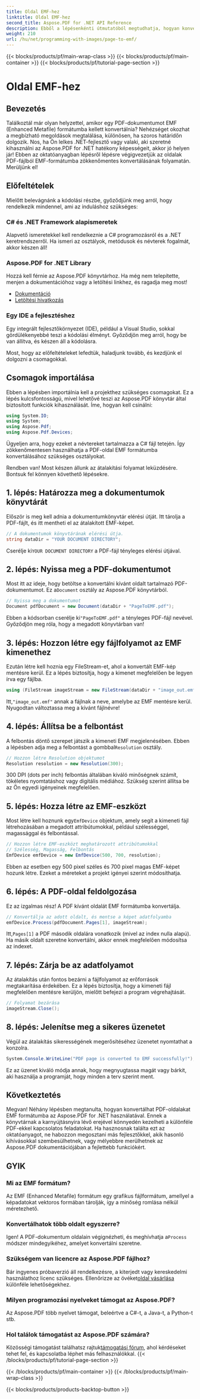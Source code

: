 ```yaml
---
title: Oldal EMF-hez
linktitle: Oldal EMF-hez
second_title: Aspose.PDF for .NET API Reference
description: Ebből a lépésenkénti útmutatóból megtudhatja, hogyan konvertálhat PDF-oldalt EMF formátumba az Aspose.PDF for .NET használatával. Tökéletes fejlesztőknek.
weight: 210
url: /hu/net/programming-with-images/page-to-emf/
---
```


{{< blocks/products/pf/main-wrap-class >}}
{{< blocks/products/pf/main-container >}}
{{< blocks/products/pf/tutorial-page-section >}}

# Oldal EMF-hez

## Bevezetés

Találkoztál már olyan helyzettel, amikor egy PDF-dokumentumot EMF (Enhanced Metafile) formátumba kellett konvertálnia? Nehézséget okozhat a megbízható megoldások megtalálása, különösen, ha szoros határidőn dolgozik. Nos, ha Ön lelkes .NET-fejlesztő vagy valaki, aki szeretné kihasználni az Aspose.PDF for .NET hatékony képességeit, akkor jó helyen jár! Ebben az oktatóanyagban lépésről lépésre végigvezetjük az oldalak PDF-fájlból EMF-formátumba zökkenőmentes konvertálásának folyamatán. Merüljünk el!

## Előfeltételek

Mielőtt belevágnánk a kódolási részbe, győződjünk meg arról, hogy rendelkezik mindennel, ami az induláshoz szükséges:

### C# és .NET Framework alapismeretek
Alapvető ismeretekkel kell rendelkeznie a C# programozásról és a .NET keretrendszerről. Ha ismeri az osztályok, metódusok és névterek fogalmát, akkor készen áll!

### Aspose.PDF for .NET Library
Hozzá kell férnie az Aspose.PDF könyvtárhoz. Ha még nem telepítette, menjen a dokumentációhoz vagy a letöltési linkhez, és ragadja meg most!

- [Dokumentáció](https://reference.aspose.com/pdf/net/)
- [Letöltési hivatkozás](https://releases.aspose.com/pdf/net/)

### Egy IDE a fejlesztéshez
Egy integrált fejlesztőkörnyezet (IDE), például a Visual Studio, sokkal gördülékenyebbé teszi a kódolási élményt. Győződjön meg arról, hogy be van állítva, és készen áll a kódolásra.

Most, hogy az előfeltételeket lefedtük, haladjunk tovább, és kezdjünk el dolgozni a csomagokkal.

## Csomagok importálása

Ebben a lépésben importálnia kell a projekthez szükséges csomagokat. Ez a lépés kulcsfontosságú, mivel lehetővé teszi az Aspose.PDF könyvtár által biztosított funkciók kihasználását. Íme, hogyan kell csinálni:

```csharp
using System.IO;
using System;
using Aspose.Pdf;
using Aspose.Pdf.Devices;
```

Ügyeljen arra, hogy ezeket a névtereket tartalmazza a C# fájl tetején. Így zökkenőmentesen használhatja a PDF-oldal EMF formátumba konvertálásához szükséges osztályokat.

Rendben van! Most készen állunk az átalakítási folyamat leküzdésére. Bontsuk fel könnyen követhető lépésekre.

## 1. lépés: Határozza meg a dokumentumok könyvtárát

Először is meg kell adnia a dokumentumkönyvtár elérési útját. Itt tárolja a PDF-fájlt, és itt mentheti el az átalakított EMF-képet.

```csharp
// A dokumentumok könyvtárának elérési útja.
string dataDir = "YOUR DOCUMENT DIRECTORY";
```

 Cserélje ki`YOUR DOCUMENT DIRECTORY` a PDF-fájl tényleges elérési útjával.

## 2. lépés: Nyissa meg a PDF-dokumentumot

 Most itt az ideje, hogy betöltse a konvertálni kívánt oldalt tartalmazó PDF-dokumentumot. Ez a`Document` osztály az Aspose.PDF könyvtárból.

```csharp
// Nyissa meg a dokumentumot
Document pdfDocument = new Document(dataDir + "PageToEMF.pdf");
```

 Ebben a kódsorban cserélje ki`"PageToEMF.pdf"` a tényleges PDF-fájl nevével. Győződjön meg róla, hogy a megadott könyvtárban van!

## 3. lépés: Hozzon létre egy fájlfolyamot az EMF kimenethez

Ezután létre kell hoznia egy FileStream-et, ahol a konvertált EMF-kép mentésre kerül. Ez a lépés biztosítja, hogy a kimenet megfelelően be legyen írva egy fájlba.

```csharp
using (FileStream imageStream = new FileStream(dataDir + "image_out.emf", FileMode.Create))
```

 Itt,`"image_out.emf"` annak a fájlnak a neve, amelybe az EMF mentésre kerül. Nyugodtan változtassa meg a kívánt fájlnévre!

## 4. lépés: Állítsa be a felbontást

 A felbontás döntő szerepet játszik a kimeneti EMF megjelenésében. Ebben a lépésben adja meg a felbontást a gombbal`Resolution` osztály.

```csharp
// Hozzon létre Resolution objektumot
Resolution resolution = new Resolution(300);
```

300 DPI (dots per inch) felbontás általában kiváló minőségnek számít, tökéletes nyomtatáshoz vagy digitális médiához. Szükség szerint állítsa be az Ön egyedi igényeinek megfelelően.

## 5. lépés: Hozza létre az EMF-eszközt

 Most létre kell hoznunk egy`EmfDevice` objektum, amely segít a kimeneti fájl létrehozásában a megadott attribútumokkal, például szélességgel, magassággal és felbontással.

```csharp
// Hozzon létre EMF-eszközt meghatározott attribútumokkal
// Szélesség, Magasság, Felbontás
EmfDevice emfDevice = new EmfDevice(500, 700, resolution);
```

Ebben az esetben egy 500 pixel széles és 700 pixel magas EMF-képet hozunk létre. Ezeket a méreteket a projekt igényei szerint módosíthatja.

## 6. lépés: A PDF-oldal feldolgozása

Ez az izgalmas rész! A PDF kívánt oldalát EMF formátumba konvertálja. 

```csharp
// Konvertálja az adott oldalt, és mentse a képet adatfolyamba
emfDevice.Process(pdfDocument.Pages[1], imageStream);
```

 Itt,`Pages[1]` a PDF második oldalára vonatkozik (mivel az index nulla alapú). Ha másik oldalt szeretne konvertálni, akkor ennek megfelelően módosítsa az indexet.

## 7. lépés: Zárja be az adatfolyamot

Az átalakítás után fontos bezárni a fájlfolyamot az erőforrások megtakarítása érdekében. Ez a lépés biztosítja, hogy a kimeneti fájl megfelelően mentésre kerüljön, mielőtt befejezi a program végrehajtását.

```csharp
// Folyamat bezárása
imageStream.Close();
```

## 8. lépés: Jelenítse meg a sikeres üzenetet

Végül az átalakítás sikerességének megerősítéséhez üzenetet nyomtathat a konzolra.

```csharp
System.Console.WriteLine("PDF page is converted to EMF successfully!");
```

Ez az üzenet kiváló módja annak, hogy megnyugtassa magát vagy bárkit, aki használja a programját, hogy minden a terv szerint ment.

## Következtetés

Megvan! Néhány lépésben megtanulta, hogyan konvertálhat PDF-oldalakat EMF formátumba az Aspose.PDF for .NET használatával. Ennek a könyvtárnak a karnyújtásnyira lévő erejével könnyedén kezelheti a különféle PDF-ekkel kapcsolatos feladatokat. Ha hasznosnak találta ezt az oktatóanyagot, ne habozzon megosztani más fejlesztőkkel, akik hasonló kihívásokkal szembesülhetnek, vagy mélyebbre merülhetnek az Aspose.PDF dokumentációjában a fejlettebb funkciókért.

## GYIK

### Mi az EMF formátum?
Az EMF (Enhanced Metafile) formátum egy grafikus fájlformátum, amellyel a képadatokat vektoros formában tárolják, így a minőség romlása nélkül méretezhető.

### Konvertálhatok több oldalt egyszerre?
 Igen! A PDF-dokumentum oldalain végignézheti, és meghívhatja a`Process` módszer mindegyikéhez, amelyet konvertálni szeretne.

### Szükségem van licencre az Aspose.PDF fájlhoz?
 Bár ingyenes próbaverzió áll rendelkezésre, a kiterjedt vagy kereskedelmi használathoz licenc szükséges. Ellenőrizze az övéket[oldal vásárlása](https://purchase.aspose.com/buy) különféle lehetőségekhez.

### Milyen programozási nyelveket támogat az Aspose.PDF?
Az Aspose.PDF több nyelvet támogat, beleértve a C#-t, a Java-t, a Python-t stb.

### Hol találok támogatást az Aspose.PDF számára?
 Közösségi támogatást találhatsz rajtuk[támogatási fórum](https://forum.aspose.com/c/pdf/10), ahol kérdéseket tehet fel, és kapcsolatba léphet más felhasználókkal.
{{< /blocks/products/pf/tutorial-page-section >}}

{{< /blocks/products/pf/main-container >}}
{{< /blocks/products/pf/main-wrap-class >}}

{{< blocks/products/products-backtop-button >}}
